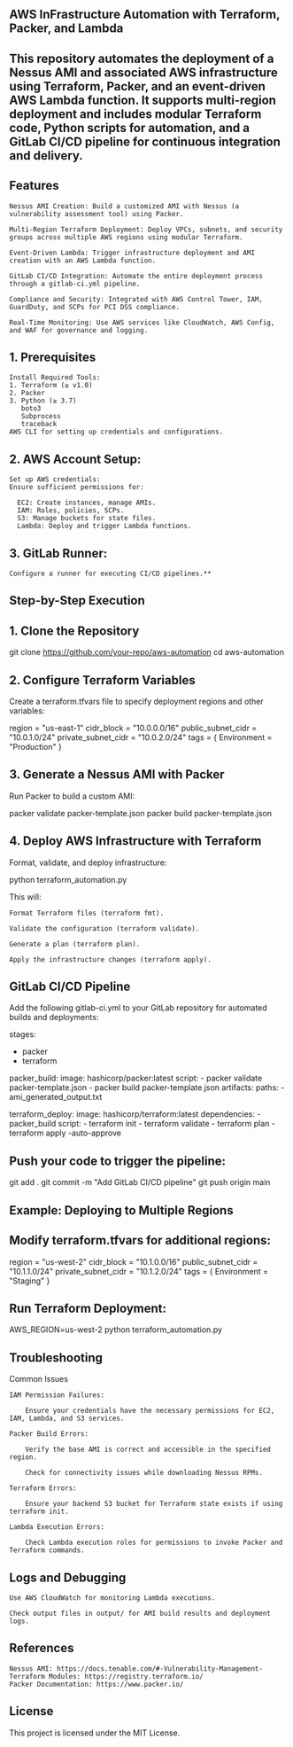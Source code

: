## AWS InFrastructure Automation with Terraform, Packer, and Lambda

## This repository automates the deployment of a Nessus AMI and associated AWS infrastructure using Terraform, Packer, and an event-driven AWS Lambda function. It supports multi-region deployment and includes modular Terraform code, Python scripts for automation, and a GitLab CI/CD pipeline for continuous integration and delivery.


## Features

    Nessus AMI Creation: Build a customized AMI with Nessus (a vulnerability assessment tool) using Packer.

    Multi-Region Terraform Deployment: Deploy VPCs, subnets, and security groups across multiple AWS regions using modular Terraform.

    Event-Driven Lambda: Trigger infrastructure deployment and AMI creation with an AWS Lambda function.

    GitLab CI/CD Integration: Automate the entire deployment process through a gitlab-ci.yml pipeline.

    Compliance and Security: Integrated with AWS Control Tower, IAM, GuardDuty, and SCPs for PCI DSS compliance.

    Real-Time Monitoring: Use AWS services like CloudWatch, AWS Config, and WAF for governance and logging.


## 1. Prerequisites

    Install Required Tools:
    1. Terraform (≥ v1.0)
    2. Packer
    3. Python (≥ 3.7)
       boto3
       Subprocess
       traceback
    AWS CLI for setting up credentials and configurations.

## 2. AWS Account Setup:

    Set up AWS credentials:
    Ensure sufficient permissions for:

      EC2: Create instances, manage AMIs.
      IAM: Roles, policies, SCPs.
      S3: Manage buckets for state files.
      Lambda: Deploy and trigger Lambda functions.

## 3. GitLab Runner:

    Configure a runner for executing CI/CD pipelines.**



## Step-by-Step Execution


## 1.  Clone the Repository

git clone https://github.com/your-repo/aws-automation
cd aws-automation


## 2. Configure Terraform Variables
Create a terraform.tfvars file to specify deployment regions and other variables:

region         = "us-east-1"
cidr_block     = "10.0.0.0/16"
public_subnet_cidr = "10.0.1.0/24"
private_subnet_cidr = "10.0.2.0/24"
tags = {
  Environment = "Production"
}


## 3. Generate a Nessus AMI with Packer
Run Packer to build a custom AMI:

packer validate packer-template.json
packer build packer-template.json


## 4. Deploy AWS Infrastructure with Terraform
Format, validate, and deploy infrastructure:

python terraform_automation.py

This will:

    Format Terraform files (terraform fmt).

    Validate the configuration (terraform validate).

    Generate a plan (terraform plan).

    Apply the infrastructure changes (terraform apply).


## GitLab CI/CD Pipeline

Add the following gitlab-ci.yml to your GitLab repository for automated builds and deployments:

stages:
  - packer
  - terraform

packer_build:
  image: hashicorp/packer:latest
  script:
    - packer validate packer-template.json
    - packer build packer-template.json
  artifacts:
    paths:
      - ami_generated_output.txt

terraform_deploy:
  image: hashicorp/terraform:latest
  dependencies:
    - packer_build
  script:
    - terraform init
    - terraform validate
    - terraform plan
    - terraform apply -auto-approve
    

## Push your code to trigger the pipeline:

git add .
git commit -m "Add GitLab CI/CD pipeline"
git push origin main


## Example: Deploying to Multiple Regions

## Modify terraform.tfvars for additional regions:

region         = "us-west-2"
cidr_block     = "10.1.0.0/16"
public_subnet_cidr = "10.1.1.0/24"
private_subnet_cidr = "10.1.2.0/24"
tags = {
  Environment = "Staging"
}


## Run Terraform Deployment:

AWS_REGION=us-west-2 python terraform_automation.py


## Troubleshooting
Common Issues

    IAM Permission Failures:

        Ensure your credentials have the necessary permissions for EC2, IAM, Lambda, and S3 services.

    Packer Build Errors:

        Verify the base AMI is correct and accessible in the specified region.

        Check for connectivity issues while downloading Nessus RPMs.

    Terraform Errors:

        Ensure your backend S3 bucket for Terraform state exists if using terraform init.

    Lambda Execution Errors:

        Check Lambda execution roles for permissions to invoke Packer and Terraform commands.

## Logs and Debugging

    Use AWS CloudWatch for monitoring Lambda executions.

    Check output files in output/ for AMI build results and deployment logs.



## References

    Nessus AMI: https://docs.tenable.com/#-Vulnerability-Management-
    Terraform Modules: https://registry.terraform.io/
    Packer Documentation: https://www.packer.io/

## License

This project is licensed under the MIT License.








  



